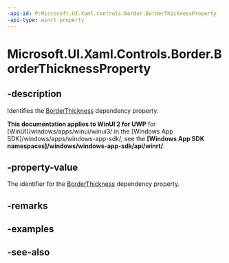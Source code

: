 ```yaml
---
-api-id: P:Microsoft.UI.Xaml.Controls.Border.BorderThicknessProperty
-api-type: winrt property
---
```


<!-- Property syntax
public Windows.UI.Xaml.DependencyProperty BorderThicknessProperty { get; }
-->

# Microsoft.UI.Xaml.Controls.Border.BorderThicknessProperty

## -description
Identifies the [BorderThickness](border_borderthickness.md) dependency property.

**This documentation applies to WinUI 2 for UWP** for [WinUI]/windows/apps/winui/winui3/ in the [Windows App SDK]/windows/apps/windows-app-sdk/, see the **[Windows App SDK namespaces]/windows/windows-app-sdk/api/winrt/**.

## -property-value
The identifier for the [BorderThickness](border_borderthickness.md) dependency property.

## -remarks

## -examples

## -see-also
